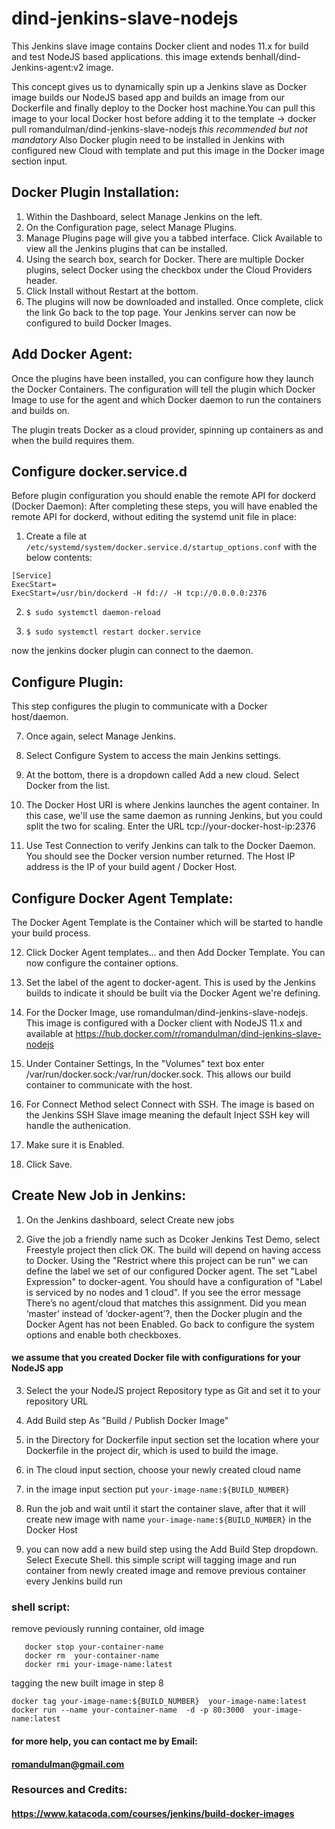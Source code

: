 # dind-jenkins-slave-nodejs

This Jenkins slave image contains Docker client and nodes 11.x for build and test NodeJS based applications.
this image extends benhall/dind-Jenkins-agent:v2 image.

This concept gives us to dynamically spin up a Jenkins slave as Docker image builds our NodeJS based app and builds an image from our Dockerfile and finally deploy to the Docker host machine.You can pull this image to your local Docker host before adding it to the template -> docker pull romandulman/dind-jenkins-slave-nodejs *this recommended but not mandatory*
Also Docker plugin need to be installed in Jenkins with configured new Cloud with template and put this image in the Docker image section input.

## Docker Plugin Installation:
1) Within the Dashboard, select Manage Jenkins on the left.
2) On the Configuration page, select Manage Plugins.
3) Manage Plugins page will give you a tabbed interface. Click Available to view all the Jenkins plugins that can be installed.
4) Using the search box, search for Docker. There are multiple Docker plugins, select Docker using the checkbox under the Cloud Providers header.
5) Click Install without Restart at the bottom.
6) The plugins will now be downloaded and installed. Once complete, click the link Go back to the top page.
Your Jenkins server can now be configured to build Docker Images.


## Add Docker Agent:
Once the plugins have been installed, you can configure how they launch the Docker Containers. The configuration will tell the plugin which Docker Image to use for the agent and which Docker daemon to run the containers and builds on.

The plugin treats Docker as a cloud provider, spinning up containers as and when the build requires them.

## Configure docker.service.d
Before plugin configuration you should enable the remote API for dockerd (Docker Daemon):
After completing these steps, you will have enabled the remote API for dockerd, without editing the systemd unit file in place:

1) Create a file at ``` /etc/systemd/system/docker.service.d/startup_options.conf ``` with the below contents:

```
[Service]
ExecStart=
ExecStart=/usr/bin/dockerd -H fd:// -H tcp://0.0.0.0:2376
```

2) ``` $ sudo systemctl daemon-reload ```

3) ``` $ sudo systemctl restart docker.service ```

now the jenkins docker plugin can connect to the daemon.

## Configure Plugin:
This step configures the plugin to communicate with a Docker host/daemon.

7) Once again, select Manage Jenkins.

8) Select Configure System to access the main Jenkins settings.

9) At the bottom, there is a dropdown called Add a new cloud. Select Docker from the list.

10) The Docker Host URI is where Jenkins launches the agent container. In this case, we'll use the same daemon as running Jenkins, but 
you could split the two for scaling. Enter the URL tcp://your-docker-host-ip:2376

11) Use Test Connection to verify Jenkins can talk to the Docker Daemon. You should see the Docker version number returned.
The Host IP address is the IP of your build agent / Docker Host.

## Configure Docker Agent Template:
The Docker Agent Template is the Container which will be started to handle your build process.

12) Click Docker Agent templates... and then Add Docker Template. You can now configure the container options.

13) Set the label of the agent to docker-agent. This is used by the Jenkins builds to indicate it should be built via the Docker Agent we're defining.

14) For the Docker Image, use romandulman/dind-jenkins-slave-nodejs. This image is configured with a Docker client with NodeJS 11.x and available at https://hub.docker.com/r/romandulman/dind-jenkins-slave-nodejs

15) Under Container Settings, In the "Volumes" text box enter  /var/run/docker.sock:/var/run/docker.sock. This allows our build container to communicate with the host.

16) For Connect Method select Connect with SSH. The image is based on the Jenkins SSH Slave image meaning the default Inject SSH key will handle the authenication.

17) Make sure it is Enabled.

18) Click Save.

## Create New Job in Jenkins:
1) On the Jenkins dashboard, select Create new jobs

2) Give the job a friendly name such as Dcoker Jenkins Test Demo, select Freestyle project then click OK.
The build will depend on having access to Docker. Using the "Restrict where this project can be run" we can define the label we set of our configured Docker agent. The set "Label Expression" to docker-agent. You should have a configuration of "Label is serviced by no nodes and 1 cloud".
If you see the error message There’s no agent/cloud that matches this assignment. Did you mean ‘master’ instead of ‘docker-agent’?, then the Docker plugin and the Docker Agent has not been Enabled. Go back to configure the system options and enable both checkboxes.

#### we assume that you created Docker file with configurations for your NodeJS app
3) Select the your NodeJS project Repository type as Git and set it to your repository URL

4) Add Build step As "Build / Publish Docker Image" 

5) in the Directory for Dockerfile input section set the location where your Dockerfile in the project dir, which is used to build the image.

6) in The cloud input section, choose your newly created cloud name

7) in the image input section put ``` your-image-name:${BUILD_NUMBER} ```

8) Run the job and wait until it start the container slave, after that it will create new image with name
``` your-image-name:${BUILD_NUMBER} ``` in the Docker Host

9) you can now add a new build step using the Add Build Step dropdown. Select Execute Shell.
this simple script will tagging image and run container from newly created image and remove previous container every Jenkins build run

### shell script:
remove peviously running container, old image
```
   docker stop your-container-name
   docker rm  your-container-name
   docker rmi your-image-name:latest
   ```
   tagging the  new built image in step 8
   ```
   docker tag your-image-name:${BUILD_NUMBER}  your-image-name:latest
   docker run --name your-container-name  -d -p 80:3000  your-image-name:latest
``` 
#### for more help, you can contact me by Email:
#### romandulman@gmail.com


### Resources and Credits:
#### https://www.katacoda.com/courses/jenkins/build-docker-images
